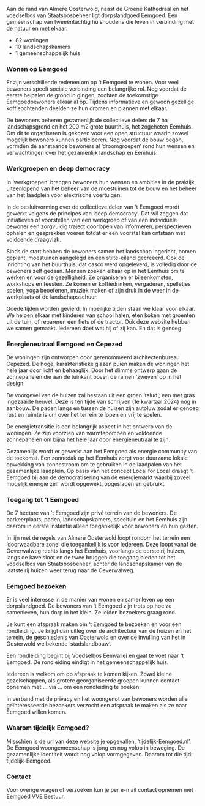 Aan de rand van Almere Oosterwold, naast de Groene Kathedraal en het voedselbos van Staatsbosbeheer ligt dorpslandgoed Eemgoed. Een gemeenschap van tweeëntachtig huishoudens die leven in verbinding met de natuur en met elkaar.

- 82 woningen
- 10 landschapskamers
- 1 gemeenschappelijk huis

### Wonen op Eemgoed

Er zijn verschillende redenen om op ‘t Eemgoed te wonen. Voor veel bewoners speelt sociale verbinding een belangrijke rol. Nog voordat de eerste heipalen de grond in gingen, zochten de toekomstige Eemgoedbewoners elkaar al op. Tijdens informatieve en gewoon gezellige koffieochtenden deelden ze hun dromen en plannen met elkaar.

De bewoners beheren gezamenlijk de collectieve delen: de 7 ha landschapsgrond en het 200 m2 grote buurthuis, het zogeheten Eemhuis. Om dit te organiseren is gekozen voor een open structuur waarin zoveel mogelijk bewoners kunnen participeren. Nog voordat de bouw begon, vormden de aanstaande bewoners al ‘droomgroepen’ rond hun wensen en verwachtingen over het gezamenlijk landschap en Eemhuis. 

### Werkgroepen en deep democracy

In ‘werkgroepen’ brengen bewoners hun wensen en ambities in de praktijk, uiteenlopend van het beheer van de moestuinen tot de bouw en het beheer van het laadplein voor elektrische voertuigen.

In de besluitvorming over de collectieve delen van ‘t Eemgoed wordt gewerkt volgens de principes van ‘deep democracy’. Dat wil zeggen dat initiatieven of voorstellen van een werkgroep of van een individuele bewoner een  zorgvuldig traject doorlopen van informeren, perspectieven ophalen en gesprekken voeren totdat er een voorstel kan ontstaan met voldoende draagvlak.

Sinds de start hebben de bewoners samen het landschap ingericht, bomen geplant, moestuinen aangelegd en een stilte-eiland gecreëerd. Ook de inrichting van het buurthuis, dat casco werd opgeleverd, is  volledig door de bewoners zelf gedaan. Mensen zoeken elkaar op in het Eemhuis om te werken en voor de gezelligheid. Ze organiseren er bijeenkomsten, workshops en feesten. Ze komen er koffiedrinken, vergaderen, spelletjes spelen, yoga beoefenen, muziek maken of zijn druk in de weer in de werkplaats of de landschapsschuur.

Goede tijden worden gevierd. In moeilijke tijden staan we klaar voor elkaar. We helpen elkaar met kinderen van school halen, eten koken met groenten uit de tuin, of repareren een fiets of de tractor. Ook deze website hebben we samen gemaakt. Iedereen doet wat hij of zij kan. En dat is genoeg.

### Energieneutraal Eemgoed en Cepezed

De woningen zijn ontworpen door gerenommeerd architectenbureau Cepezed. De hoge, karakteristieke glazen puien maken de woningen het hele jaar door licht en behaaglijk. Door het slimme ontwerp gaan de zonnepanelen die aan de tuinkant boven de ramen ‘zweven’ op in het design.

De voorgevel van de huizen zal bestaan uit een groen ‘talud’; een met gras ingezaaide heuvel. Deze is ten tijde van schrijven (1e kwartaal 2024) nog in aanbouw. De paden langs en tussen de huizen zijn autoluw zodat er genoeg rust en ruimte is om over het terrein te lopen en vrij  te spelen. 

De energietransitie is een belangrijk aspect in het ontwerp van de woningen. Ze zijn voorzien van warmtepompen en voldoende zonnepanelen om bijna het hele jaar door energieneutraal te zijn. 

Gezamenlijk wordt er gewerkt aan het Eemgoed als energie community van de toekomst. Een zonnedak op het Eemhuis zorgt voor duurzame lokale opwekking van zonnestroom om te gebruiken in de laadpalen van het gezamenlijke laadplein. Op basis van het concept Local for Local draagt ‘t Eemgoed bij aan de democratisering van de energiemarkt waarbij zoveel mogelijk energie zelf wordt opgewekt, opgeslagen en gebruikt.

### Toegang tot ‘t Eemgoed

De 7 hectare van ‘t Eemgoed zijn privé terrein van de bewoners. De parkeerplaats, paden, landschapskamers, speeltuin en het Eemhuis zijn daarom in eerste instantie alleen toegankelijk voor bewoners en hun gasten. 

In lijn met de regels van Almere Oosterwold loopt rondom het terrein een ‘doorwaadbare zone’ die toegankelijk is voor iedereen. Deze loopt vanaf de Oeverwalweg rechts langs het Eemhuis, voorlangs de eerste rij huizen, langs de kavelsloot en de twee bruggen die toegang bieden tot het voedselbos van Staatsbosbeheer, achter de landschapskamer van de laatste rij huizen weer terug naar de Oeverwalweg. 

### Eemgoed bezoeken

Er is veel interesse in de manier van wonen en samenleven op een dorpslandgoed. De bewoners van ‘t Eemgoed zijn trots op hoe ze samenleven, hun dorp in het klein. Ze leiden bezoekers graag rond. 

Je kunt een afspraak maken om ‘t Eemgoed te bezoeken en voor een rondleiding. Je krijgt dan uitleg over de architectuur van de huizen en het terrein, de geschiedenis van Oosterwold en over de invulling van het in Oosterwold welbekende ‘stadslandbouw’. 

Een rondleiding begint bij Voedselbos Eemvallei en gaat te voet naar ‘t Eemgoed. De rondleiding eindigt in het gemeenschappelijk huis. 

Iedereen is welkom om op afspraak te komen kijken. Zowel kleine gezelschappen, als grotere georganiseerde groepen kunnen contact opnemen met … via … om een rondleiding te boeken. 

In verband met de privacy en het woongenot van bewoners worden alle geïnteresseerde bezoekers verzocht een afspraak te maken als ze naar Eemgoed willen komen. 

### Waarom tijdelijk Eemgoed?

Misschien is de url van deze website je opgevallen, ‘tijdelijk-Eemgoed.nl’. De Eemgoed woongemeenschap is jong en nog volop in beweging. De gezamenlijke identiteit wordt nog volop vormgegeven. Daarom tot die tijd: tijdelijk-Eemgoed.

### Contact

Voor overige vragen of verzoeken kun je per e-mail contact opnemen met Eemgoed VVE Bestuur. 
